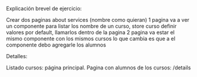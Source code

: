 Explicación brevel de ejercicio:

Crear dos paginas about services (nombre como quieran)
1 pagina va a ver un componente para listar los nombre de un curso, store curso definir valores por default, llamarlos dentro de la pagina
2 pagina va estar el mismo componente con los mismos cursos lo que cambia es que a el componente debo agregarle los alumnos

Detalles: 

Listado cursos: página principal.
Pagina con alumnos de los cursos: /details
